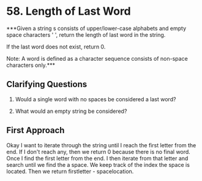 # 58. Length of Last Word #

***Given a string s consists of upper/lower-case alphabets and empty space characters ' ', return the length of last word in the string.

If the last word does not exist, return 0.

Note: A word is defined as a character sequence consists of non-space characters only.***

## Clarifying Questions ##

1. Would a single word with no spaces be considered a last word?

2. What would an empty string be considered?

## First Approach ##

Okay I want to iterate through the string until I reach the first letter from the end. If I don't reach any, then we return 0 because there is no final word. Once I find the first letter from the end. I then iterate from that letter and search until we find the a space. We keep track of the index the space is located. Then we return firstletter - spacelocation.
